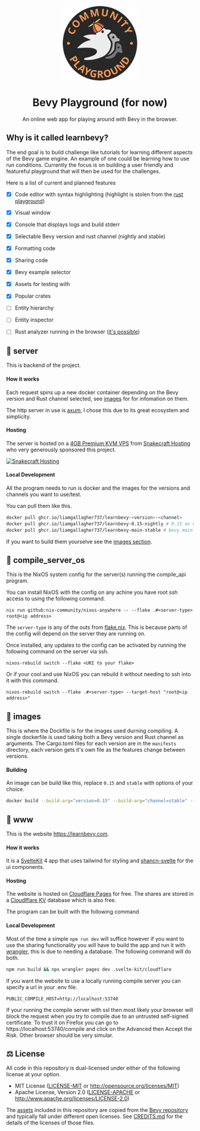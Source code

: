 <div align="center">

<img src="https://raw.githubusercontent.com/LiamGallagher737/learnbevy/main/www/static/logo.png" width="200" height="200" >

# Bevy Playground (for now)

An online web app for playing around with Bevy in the browser.

</div>

## Why is it called learnbevy?

The end goal is to build challenge like tutorials for learning different aspects of the Bevy game engine. An example of one could be learning how to use run conditions. Currently the focus is on building a user friendly and featureful playground that will then be used for the challenges.

Here is a list of current and planned features

- [X] Code editor with syntax highlighting (highlight is stolen from the [rust playground](https://github.com/rust-lang/rust-playground))
- [X] Visual window
- [X] Console that displays logs and build stderr
- [X] Selectable Bevy version and rust channel (nightly and stable)
- [X] Formatting code
- [X] Sharing code
- [X] Bevy example selector
- [X] Assets for testing with
- [X] Popular crates
- [ ] Entity hierarchy
- [ ] Entity inspector
- [ ] Rust analyzer running in the browser ([it's possible](https://github.com/rust-analyzer/rust-analyzer-wasm))


## 📂 server

This is backend of the project.

#### How it works

Each request spins up a new docker container depending on the Bevy version and Rust channel selected, see [images](#-images) for for infomation on them.

The http server in use is [axum](https://github.com/tokio-rs/axum), I chose this due to its great ecosystem and simplicity.

#### Hosting

The server is hosted on a [4GB Premium KVM VPS](https://my.snakecrafthosting.com/index.php?rp=/store/premium-kvm-vps) from [Snakecraft Hosting](https://snakecrafthosting.com/#slide-49-b6b798b6) who very generously sponsored this project.

[![Snakecraft Hosting](https://my.snakecrafthosting.com/assets/img/logo.png)](https://snakecrafthosting.com)

#### Local Development

All the program needs to run is docker and the images for the versions and channels you want to use/test.

You can pull them like this.

```sh
docker pull ghcr.io/liamgallagher737/learnbevy-<version>-<channel>
docker pull ghcr.io/liamgallagher737/learnbevy-0.15-nightly # 0.15 on nightly
docker pull ghcr.io/liamgallagher737/learnbevy-main-stable # bevy main branch on stable
```

If you want to build them yourselve see the [images section](#-images).


## 📂 compile_server_os

This is the NixOS system config for the server(s) running the compile_api program.

You can install NixOS with the config on any achine you have root ssh access to using the following command.

```
nix run github:nix-community/nixos-anywhere -- --flake .#<server-type> root@<ip address>
```

The `server-type` is any of the outs from [flake.nix](https://github.com/LiamGallagher737/learnbevy/blob/nixos-compile-server/compile_server_os/flake.nix). This is because parts of the config will depend on the server they are running on.

Once installed, any updates to the config can be activated by running the following command on the server via ssh.

```
nixos-rebuild switch --flake <URI to your flake>
```

Or if your cool and use NixOS you can rebuild it without needing to ssh into it with this command.

```
nixos-rebuild switch --flake .#<server-type> --target-host "root@<ip address>"
```


## 📂 images

This is where the Dockfile is for the images used durning compiling. A single dockerfile is used taking both a Bevy version and Rust channel as arguments. The Cargo.toml files for each version are in the `manifests` directory, each version gets it's own file as the features change between versions.

#### Building

An image can be build like this, replace `0.15` and `stable` with options of your choice.

```sh
docker build --build-arg="version=0.15" --build-arg="channel=stable" --tag "ghcr.io/liamgallagher737/learnbevy-0.15-stable" .
```


## 📂 www

This is the website https://learnbevy.com.

#### How it works

It is a [SvelteKit](https://kit.svelte.dev/) 4 app that uses tailwind for styling and [shancn-svelte](https://www.shadcn-svelte.com/) for the ui components.

#### Hosting

The website is hosted on [Cloudflare Pages](https://pages.cloudflare.com/) for free. The shares are stored in a [Cloudlflare KV](https://developers.cloudflare.com/kv/) database which is also free.

The program can be built with the following command

#### Local Development

Most of the time a simple `npm run dev` will suffice however if you want to use the sharing functionality you will have to build the app and run it with [wrangler](https://developers.cloudflare.com/workers/wrangler/), this is due to needing a database. The following command will do both.

```sh
npm run build && npx wrangler pages dev .svelte-kit/cloudflare
```

If you want the website to use a locally running compile server you can specify a url in your .env file.

```env
PUBLIC_COMPILE_HOST=http://localhost:53740
```

If your running the compile server with ssl then most likely your browser will block the request when you try to compile due to an untrusted self-signed certificate. To trust it on Firefox you can go to https://localhost:53740/compile and click on the Advanced then Accept the Risk. Other browser should be very simular.


## ⚖️ License

All code in this repository is dual-licensed under either of the following license at your option.

- MIT License ([LICENSE-MIT](/LICENSE-MIT) or http://opensource.org/licenses/MIT)
- Apache License, Version 2.0 ([LICENSE-APACHE](/LICENSE-APACHE) or http://www.apache.org/licenses/LICENSE-2.0)

The [assets](/www/static/assets) included in this repository are copied from the [Bevy repository](https://github.com/bevyengine/bevy/tree/2532447dcbc374c883fcb7919ad5cfb4291193c2/assets) and typically fall under different open licenses. See [CREDITS.md](/CREDITS.md) for the details of the licenses of those files.
